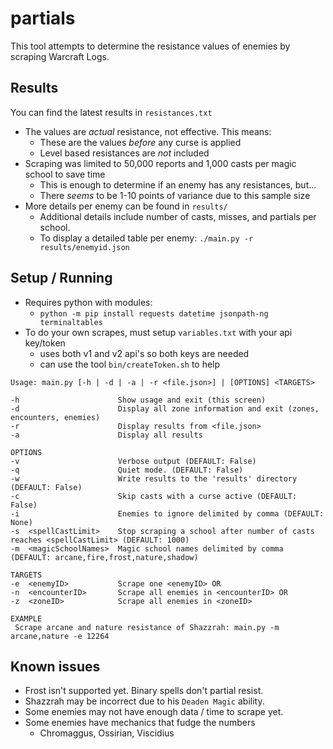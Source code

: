 # partials

This tool attempts to determine the resistance values of enemies by scraping Warcraft Logs.

## Results

You can find the latest results in `resistances.txt`

- The values are *actual* resistance, not effective. This means:
    - These are the values *before* any curse is applied
    - Level based resistances are *not* included
- Scraping was limited to 50,000 reports and 1,000 casts per magic school to save time
    - This is enough to determine if an enemy has any resistances, but...
    - There *seems* to be 1-10 points of variance due to this sample size
- More details per enemy can be found in `results/`
    - Additional details include number of casts, misses, and partials per school.
    - To display a detailed table per enemy: `./main.py -r results/enemyid.json`

## Setup / Running 

- Requires python with modules:
    - `python -m pip install requests datetime jsonpath-ng terminaltables`
- To do your own scrapes, must setup `variables.txt` with your api key/token
    - uses both v1 and v2 api's so both keys are needed
    - can use the tool `bin/createToken.sh` to help

```
Usage: main.py [-h | -d | -a | -r <file.json>] | [OPTIONS] <TARGETS>

-h                      Show usage and exit (this screen)
-d                      Display all zone information and exit (zones, encounters, enemies)
-r                      Display results from <file.json>
-a                      Display all results

OPTIONS
-v                      Verbose output (DEFAULT: False)
-q                      Quiet mode. (DEFAULT: False)
-w                      Write results to the 'results' directory (DEFAULT: False)
-c                      Skip casts with a curse active (DEFAULT: False)
-i                      Enemies to ignore delimited by comma (DEFAULT: None)
-s  <spellCastLimit>    Stop scraping a school after number of casts reaches <spellCastLimit> (DEFAULT: 1000)
-m  <magicSchoolNames>  Magic school names delimited by comma (DEFAULT: arcane,fire,frost,nature,shadow)

TARGETS
-e  <enemyID>           Scrape one <enemyID> OR
-n  <encounterID>       Scrape all enemies in <encounterID> OR
-z  <zoneID>            Scrape all enemies in <zoneID>

EXAMPLE
 Scrape arcane and nature resistance of Shazzrah: main.py -m arcane,nature -e 12264
```

## Known issues 

- Frost isn't supported yet. Binary spells don't partial resist.
- Shazzrah may be incorrect due to his `Deaden Magic` ability.
- Some enemies may not have enough data / time to scrape yet.
- Some enemies have mechanics that fudge the numbers
    - Chromaggus, Ossirian, Viscidius
